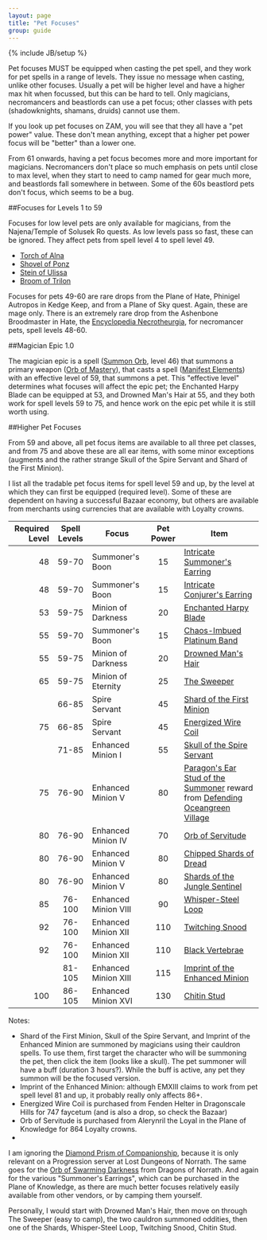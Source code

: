 ```yaml
---
layout: page
title: "Pet Focuses"
group: guide
---
```

{% include JB/setup %}

Pet focuses MUST be equipped when casting the pet spell, and they work for pet spells in a range of levels.  They issue no message when casting, unlike other focuses.  Usually a pet will be higher level and have a higher max hit when focussed, but this can be hard to tell.  Only magicians, necromancers and beastlords can use a pet focus; other classes with pets (shadowknights, shamans, druids) cannot use them.

If you look up pet focuses on ZAM, you will see that they all have a "pet power" value.  These don't mean anything, except that a higher pet power focus will be "better" than a lower one.

From 61 onwards, having a pet focus becomes more and more important for magicians.  Necromancers don't place so much emphasis on pets until close to max level, when they start to need to camp named for gear much more, and beastlords fall somewhere in between.  Some of the 60s beastlord pets don't focus, which seems to be a bug.

##Focuses for Levels 1 to 59

Focuses for low level pets are only available for magicians, from the Najena/Temple of Solusek Ro quests.  As low levels pass so fast, these can be ignored.  They affect pets from spell level 4 to spell level 49.

- [Torch of Alna](http://everquest.allakhazam.com/db/item.html?item=65)
- [Shovel of Ponz](http://everquest.allakhazam.com/db/item.html?item=64)
- [Stein of Ulissa](http://everquest.allakhazam.com/db/item.html?item=66)
- [Broom of Trilon](http://everquest.allakhazam.com/db/item.html?item=63)

Focuses for pets 49-60 are rare drops from the Plane of Hate, Phinigel Autropos in Kedge Keep, and from a Plane of Sky quest.  Again, these are mage only.  There is an extremely rare drop from the Ashenbone Broodmaster in Hate, the [Encyclopedia Necrotheurgia](http://everquest.allakhazam.com/db/item.html?item=2288), for necromancer pets, spell levels 48-60.

##Magician Epic 1.0

The magician epic is a spell ([Summon Orb](http://everquest.allakhazam.com/db/item.html?item=9294), level 46) that summons a primary weapon ([Orb of Mastery](http://everquest.allakhazam.com/db/item.html?item=3750)), that casts a spell ([Manifest Elements](http://everquest.allakhazam.com/db/spell.html?spell=1936)) with an effective level of 59, that summons a pet.  This "effective level" determines what focuses will affect the epic pet; the Enchanted Harpy Blade can be equipped at 53, and Drowned Man's Hair at 55, and they both work for spell levels 59 to 75, and hence work on the epic pet while it is still worth using.

##Higher Pet Focuses

From 59 and above, all pet focus items are available to all three pet classes, and from 75 and above these are all ear items, with some minor exceptions (augments and the rather strange Skull of the Spire Servant and Shard of the First Minion).

I list all the tradable pet focus items for spell level 59 and up, by the level at which they can first be equipped (required level).  Some of these are dependent on having a successful Bazaar economy, but others are available from merchants using currencies that are available with Loyalty crowns.


| Required Level|Spell Levels|Focus|Pet Power|Item|
|-:|:-:|-|:-:|-|
|48|59-70|Summoner's Boon|15|[Intricate Summoner's Earring](http://everquest.allakhazam.com/db/item.html?item=83971)|
|48|59-70|Summoner's Boon|15|[Intricate Conjurer's Earring](http://everquest.allakhazam.com/db/item.html?item=104096)|
|53|59-75|Minion of Darkness|20|[Enchanted Harpy Blade](http://everquest.allakhazam.com/db/item.html?item=54393)|
|55|59-70|Summoner's Boon|15|[Chaos-Imbued Platinum Band](http://everquest.allakhazam.com/db/item.html?item=36517)|
|55|59-75|Minion of Darkness|20|[Drowned Man's Hair](http://everquest.allakhazam.com/db/item.html?item=65859)|
|65|59-75|Minion of Eternity|25|[The Sweeper](http://everquest.allakhazam.com/db/item.html?item=65902)|
| |66-85|Spire Servant|45|[Shard of the First Minion](http://everquest.allakhazam.com/db/item.html?item=72353)|
|75|66-85|Spire Servant|45|[Energized Wire Coil](http://everquest.allakhazam.com/db/item.html?item=71042)|
| |71-85|Enhanced Minion I|55|[Skull of the Spire Servant](http://everquest.allakhazam.com/db/item.html?item=79378)|
|75|76-90|Enhanced Minion V|80|[Paragon's Ear Stud of the Summoner](http://everquest.allakhazam.com/db/item.html?item=114343) reward from [Defending Oceangreen Village](http://everquest.allakhazam.com/db/quest.html?quest=5630)|
|80|76-90|Enhanced Minion IV|70|[Orb of Servitude](http://everquest.allakhazam.com/db/item.html?item=89908)|
|80|76-90|Enhanced Minion V|80|[Chipped Shards of Dread](http://everquest.allakhazam.com/db/item.html?item=91932)|
|80|76-90|Enhanced Minion V|80|[Shards of the Jungle Sentinel](http://everquest.allakhazam.com/db/item.html?item=93306)|
|85|76-100|Enhanced Minion VIII|90|[Whisper-Steel Loop](http://everquest.allakhazam.com/db/item.html?item=100918)|
|92|76-100|Enhanced Minion XII|110|[Twitching Snood](http://everquest.allakhazam.com/db/item.html?item=108474)|
|92|76-100|Enhanced Minion XII|110|[Black Vertebrae](http://everquest.allakhazam.com/db/item.html?item=108256)|
| |81-105|Enhanced Minion XIII|115|[Imprint of the Enhanced Minion](http://everquest.allakhazam.com/db/item.html?item=117741)|
|100|86-105|Enhanced Minion XVI|130|[Chitin Stud](http://everquest.allakhazam.com/db/item.html?item=121462)|

Notes:

- Shard of the First Minion, Skull of the Spire Servant, and Imprint of the Enhanced Minion are summoned by magicians using their cauldron spells.  To use them, first target the character who will be summoning the pet, then click the item (looks like a skull).  The pet summoner will have a buff (duration 3 hours?).  While the buff is active, any pet they summon will be the focused version.
- Imprint of the Enhanced Minion: although EMXIII claims to work from pet spell level 81 and up, it probably really only affects 86+.
- Energized Wire Coil is purchased from Fenden Helter in Dragonscale Hills for 747 faycetum (and is also a drop, so check the Bazaar)
- Orb of Servitude is purchased from Alerynril the Loyal in the Plane of Knowledge for 864 Loyalty crowns.
- 

I am ignoring the [Diamond Prism of Companionship](http://everquest.allakhazam.com/db/item.html?item=23480), because it is only relevant on a Progression server at Lost Dungeons of Norrath.  The same goes for the [Orb of Swarming Darkness](http://everquest.allakhazam.com/db/item.html?item=36665) from Dragons of Norrath.  And again for the various "Summoner's Earrings", which can be purchased in the Plane of Knowledge, as there are much better focuses relatively easily available from other vendors, or by camping them yourself.

Personally, I would start with Drowned Man's Hair, then move on through The Sweeper (easy to camp), the two cauldron summoned oddities, then one of the Shards, Whisper-Steel Loop, Twitching Snood, Chitin Stud.
